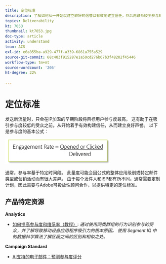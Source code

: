 ```yaml
---
title: 定位标准
description: 了解如何从一开始就建立较好的信誉以有效地建立信任，然后再联系较少参与的受众。
topics: Deliverability
kt: 7053
thumbnail: kt7053.jpg
doc-type: article
activity: understand
team: ACS
exl-id: e6a855ba-a929-477f-a339-6861a755a529
source-git-commit: 68c403f915287e1a50cd276b67b3f48202f45446
workflow-type: tm+mt
source-wordcount: '206'
ht-degree: 22%

---
```


# 定位标准

发送新流量时，只会在IP加温的早期阶段将目标用户参与度最高。 这有助于在吸引参与度较低的受众之前，从开始着手有效构建信任，从而建立良好声誉。 以下是参与度的基本公式：

![参与度公式](../assets/formula-for-enagement.png)

通常，参与率基于特定时间段。 此量度可能会因公式的整体应用级别或特定邮件类型或营销活动而有很大差异。 由于每个发件人和ISP都有所不同，通常需要定制计划，因此需要与Adobe可投放性顾问合作，以提供特定的定位标准。

## 产品特定资源

**Analytics**

* [如何提高参与度和维系率（教程）](https://experienceleague.adobe.com/docs/analytics-learn/tutorials/mobile-app-analytics/measuring-mobile-analytics/how-to-increase-engagement-and-retention-rates.html?lang=en#mobile-app-analytics): *通过使用同类群组的行为识别参与的受众，并了解导致移动设备应用程序吸引力的根本原因。 使用 Segment IQ 中的数据科学算法了解区段之间的区别和相似之处。*

**Campaign Standard**

* [AI支持的电子邮件：预测参与度评分](https://experienceleague.adobe.com/docs/campaign-standard/using/testing-and-sending/preparing-and-testing-messages/predictive.html#predictive-scoring)

